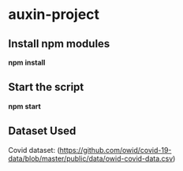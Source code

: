 # auxin-project

## Install npm modules

**npm install**

## Start the script

**npm start**

## Dataset Used

Covid dataset: (https://github.com/owid/covid-19-data/blob/master/public/data/owid-covid-data.csv)
